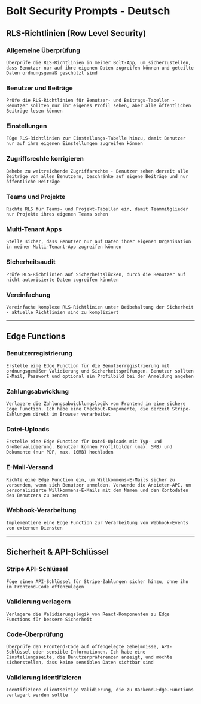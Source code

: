 # Bolt Security Prompts - Deutsch

## RLS-Richtlinien (Row Level Security)

### Allgemeine Überprüfung
```
Überprüfe die RLS-Richtlinien in meiner Bolt-App, um sicherzustellen, dass Benutzer nur auf ihre eigenen Daten zugreifen können und geteilte Daten ordnungsgemäß geschützt sind
```

### Benutzer und Beiträge
```
Prüfe die RLS-Richtlinien für Benutzer- und Beitrags-Tabellen - Benutzer sollten nur ihr eigenes Profil sehen, aber alle öffentlichen Beiträge lesen können
```

### Einstellungen
```
Füge RLS-Richtlinien zur Einstellungs-Tabelle hinzu, damit Benutzer nur auf ihre eigenen Einstellungen zugreifen können
```

### Zugriffsrechte korrigieren
```
Behebe zu weitreichende Zugriffsrechte - Benutzer sehen derzeit alle Beiträge von allen Benutzern, beschränke auf eigene Beiträge und nur öffentliche Beiträge
```

### Teams und Projekte
```
Richte RLS für Teams- und Projekt-Tabellen ein, damit Teammitglieder nur Projekte ihres eigenen Teams sehen
```

### Multi-Tenant Apps
```
Stelle sicher, dass Benutzer nur auf Daten ihrer eigenen Organisation in meiner Multi-Tenant-App zugreifen können
```

### Sicherheitsaudit
```
Prüfe RLS-Richtlinien auf Sicherheitslücken, durch die Benutzer auf nicht autorisierte Daten zugreifen könnten
```

### Vereinfachung
```
Vereinfache komplexe RLS-Richtlinien unter Beibehaltung der Sicherheit - aktuelle Richtlinien sind zu kompliziert
```

---

## Edge Functions

### Benutzerregistrierung
```
Erstelle eine Edge Function für die Benutzerregistrierung mit ordnungsgemäßer Validierung und Sicherheitsprüfungen. Benutzer sollten E-Mail, Passwort und optional ein Profilbild bei der Anmeldung angeben
```

### Zahlungsabwicklung
```
Verlagere die Zahlungsabwicklungslogik vom Frontend in eine sichere Edge Function. Ich habe eine Checkout-Komponente, die derzeit Stripe-Zahlungen direkt im Browser verarbeitet
```

### Datei-Uploads
```
Erstelle eine Edge Function für Datei-Uploads mit Typ- und Größenvalidierung. Benutzer können Profilbilder (max. 5MB) und Dokumente (nur PDF, max. 10MB) hochladen
```

### E-Mail-Versand
```
Richte eine Edge Function ein, um Willkommens-E-Mails sicher zu versenden, wenn sich Benutzer anmelden. Verwende die Anbieter-API, um personalisierte Willkommens-E-Mails mit dem Namen und den Kontodaten des Benutzers zu senden
```

### Webhook-Verarbeitung
```
Implementiere eine Edge Function zur Verarbeitung von Webhook-Events von externen Diensten
```

---

## Sicherheit & API-Schlüssel

### Stripe API-Schlüssel
```
Füge einen API-Schlüssel für Stripe-Zahlungen sicher hinzu, ohne ihn im Frontend-Code offenzulegen
```

### Validierung verlagern
```
Verlagere die Validierungslogik von React-Komponenten zu Edge Functions für bessere Sicherheit
```

### Code-Überprüfung
```
Überprüfe den Frontend-Code auf offengelegte Geheimnisse, API-Schlüssel oder sensible Informationen. Ich habe eine Einstellungsseite, die Benutzerpräferenzen anzeigt, und möchte sicherstellen, dass keine sensiblen Daten sichtbar sind
```

### Validierung identifizieren
```
Identifiziere clientseitige Validierung, die zu Backend-Edge-Functions verlagert werden sollte
```